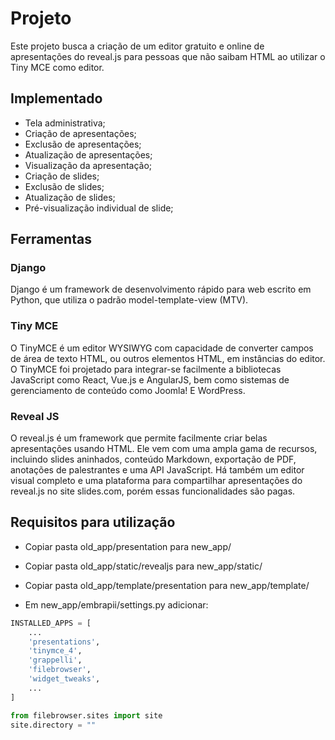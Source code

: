 # Projeto

Este projeto busca a criação de um editor gratuito e online de apresentações do reveal.js para pessoas que não saibam HTML ao utilizar o Tiny MCE como editor.


## Implementado

- Tela administrativa;
- Criação de apresentações;
- Exclusão de apresentações;
- Atualização de apresentações;
- Visualização da apresentação;
- Criação de slides;
- Exclusão de slides;
- Atualização de slides;
- Pré-visualização individual de slide;

## Ferramentas

### Django

Django é um framework de desenvolvimento rápido para web escrito em Python, que utiliza o padrão model-template-view (MTV).

### Tiny MCE

O TinyMCE é um editor WYSIWYG com capacidade de converter campos de área de texto HTML, ou outros elementos HTML, em instâncias do editor. O TinyMCE foi projetado para integrar-se facilmente a bibliotecas JavaScript como React, Vue.js e AngularJS, bem como sistemas de gerenciamento de conteúdo como Joomla! E WordPress.

### Reveal JS

O reveal.js é um framework que permite facilmente criar belas apresentações usando HTML. Ele vem com uma ampla gama de recursos, incluindo slides aninhados, conteúdo Markdown, exportação de PDF, anotações de palestrantes e uma API JavaScript. Há também um editor visual completo e uma plataforma para compartilhar apresentações do reveal.js no site slides.com, porém essas funcionalidades são pagas.

## Requisitos para utilização

- Copiar pasta old_app/presentation para new_app/
- Copiar pasta old_app/static/revealjs  para new_app/static/
- Copiar pasta old_app/template/presentation para new_app/template/

- Em new_app/embrapii/settings.py adicionar:

```python
INSTALLED_APPS = [
    ...
    'presentations',
    'tinymce_4',
    'grappelli',
    'filebrowser',
    'widget_tweaks',
    ...
]

from filebrowser.sites import site
site.directory = ""
```
